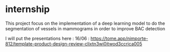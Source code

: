 # internship
This project focus on the implementation of a deep learning model to do the segmentation of vessels in mammograms in order to improve BAC detection

I will put the presentations here :
16/06 : https://tome.app/nimporte-812/template-product-design-review-clixtn3wi0itwod3ccrica005
